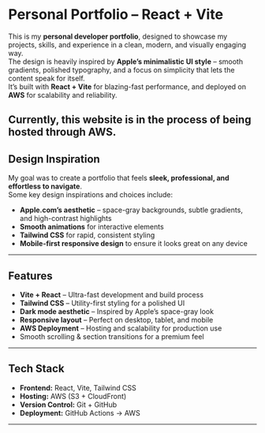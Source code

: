 # Personal Portfolio – React + Vite

This is my **personal developer portfolio**, designed to showcase my projects, skills, and experience in a clean, modern, and visually engaging way.  
The design is heavily inspired by **Apple’s minimalistic UI style** – smooth gradients, polished typography, and a focus on simplicity that lets the content speak for itself.  
It’s built with **React + Vite** for blazing-fast performance, and deployed on **AWS** for scalability and reliability.

Currently, this website is in the process of being hosted through AWS.
---

## Design Inspiration

My goal was to create a portfolio that feels **sleek, professional, and effortless to navigate**.  
Some key design inspirations and choices include:

- **Apple.com’s aesthetic** – space-gray backgrounds, subtle gradients, and high-contrast highlights  
- **Smooth animations** for interactive elements  
- **Tailwind CSS** for rapid, consistent styling  
- **Mobile-first responsive design** to ensure it looks great on any device  

---

## Features

- **Vite + React** – Ultra-fast development and build process  
- **Tailwind CSS** – Utility-first styling for a polished UI  
- **Dark mode aesthetic** – Inspired by Apple’s space-gray look  
- **Responsive layout** – Perfect on desktop, tablet, and mobile  
- **AWS Deployment** – Hosting and scalability for production use  
- Smooth scrolling & section transitions for a premium feel  

---

## Tech Stack

- **Frontend:** React, Vite, Tailwind CSS  
- **Hosting:** AWS (S3 + CloudFront)  
- **Version Control:** Git + GitHub  
- **Deployment:** GitHub Actions → AWS  

---

